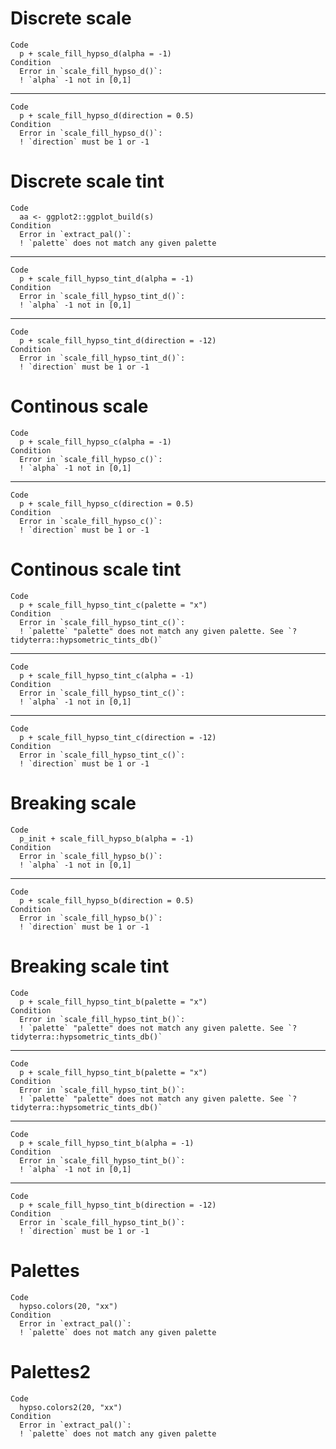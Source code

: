 # Discrete scale

    Code
      p + scale_fill_hypso_d(alpha = -1)
    Condition
      Error in `scale_fill_hypso_d()`:
      ! `alpha` -1 not in [0,1]

---

    Code
      p + scale_fill_hypso_d(direction = 0.5)
    Condition
      Error in `scale_fill_hypso_d()`:
      ! `direction` must be 1 or -1

# Discrete scale tint

    Code
      aa <- ggplot2::ggplot_build(s)
    Condition
      Error in `extract_pal()`:
      ! `palette` does not match any given palette

---

    Code
      p + scale_fill_hypso_tint_d(alpha = -1)
    Condition
      Error in `scale_fill_hypso_tint_d()`:
      ! `alpha` -1 not in [0,1]

---

    Code
      p + scale_fill_hypso_tint_d(direction = -12)
    Condition
      Error in `scale_fill_hypso_tint_d()`:
      ! `direction` must be 1 or -1

# Continous scale

    Code
      p + scale_fill_hypso_c(alpha = -1)
    Condition
      Error in `scale_fill_hypso_c()`:
      ! `alpha` -1 not in [0,1]

---

    Code
      p + scale_fill_hypso_c(direction = 0.5)
    Condition
      Error in `scale_fill_hypso_c()`:
      ! `direction` must be 1 or -1

# Continous scale tint

    Code
      p + scale_fill_hypso_tint_c(palette = "x")
    Condition
      Error in `scale_fill_hypso_tint_c()`:
      ! `palette` "palette" does not match any given palette. See `?tidyterra::hypsometric_tints_db()`

---

    Code
      p + scale_fill_hypso_tint_c(alpha = -1)
    Condition
      Error in `scale_fill_hypso_tint_c()`:
      ! `alpha` -1 not in [0,1]

---

    Code
      p + scale_fill_hypso_tint_c(direction = -12)
    Condition
      Error in `scale_fill_hypso_tint_c()`:
      ! `direction` must be 1 or -1

# Breaking scale

    Code
      p_init + scale_fill_hypso_b(alpha = -1)
    Condition
      Error in `scale_fill_hypso_b()`:
      ! `alpha` -1 not in [0,1]

---

    Code
      p + scale_fill_hypso_b(direction = 0.5)
    Condition
      Error in `scale_fill_hypso_b()`:
      ! `direction` must be 1 or -1

# Breaking scale tint

    Code
      p + scale_fill_hypso_tint_b(palette = "x")
    Condition
      Error in `scale_fill_hypso_tint_b()`:
      ! `palette` "palette" does not match any given palette. See `?tidyterra::hypsometric_tints_db()`

---

    Code
      p + scale_fill_hypso_tint_b(palette = "x")
    Condition
      Error in `scale_fill_hypso_tint_b()`:
      ! `palette` "palette" does not match any given palette. See `?tidyterra::hypsometric_tints_db()`

---

    Code
      p + scale_fill_hypso_tint_b(alpha = -1)
    Condition
      Error in `scale_fill_hypso_tint_b()`:
      ! `alpha` -1 not in [0,1]

---

    Code
      p + scale_fill_hypso_tint_b(direction = -12)
    Condition
      Error in `scale_fill_hypso_tint_b()`:
      ! `direction` must be 1 or -1

# Palettes

    Code
      hypso.colors(20, "xx")
    Condition
      Error in `extract_pal()`:
      ! `palette` does not match any given palette

# Palettes2

    Code
      hypso.colors2(20, "xx")
    Condition
      Error in `extract_pal()`:
      ! `palette` does not match any given palette

